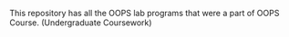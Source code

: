 This repository has all the OOPS lab programs that were a part of OOPS Course.
(Undergraduate Coursework)
